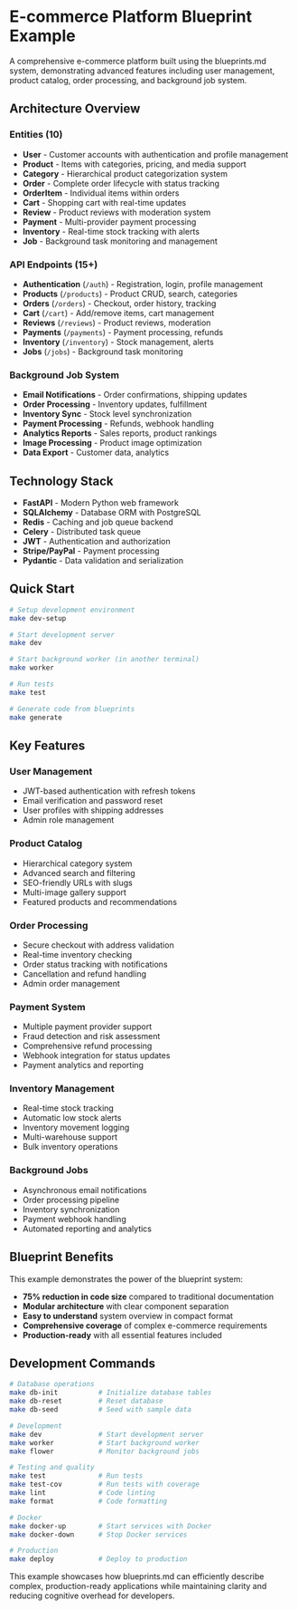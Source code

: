 # E-commerce Platform Blueprint Example

A comprehensive e-commerce platform built using the blueprints.md system, demonstrating advanced features including user management, product catalog, order processing, and background job system.

## Architecture Overview

### Entities (10)
- **User** - Customer accounts with authentication and profile management
- **Product** - Items with categories, pricing, and media support
- **Category** - Hierarchical product categorization system
- **Order** - Complete order lifecycle with status tracking
- **OrderItem** - Individual items within orders
- **Cart** - Shopping cart with real-time updates
- **Review** - Product reviews with moderation system
- **Payment** - Multi-provider payment processing
- **Inventory** - Real-time stock tracking with alerts
- **Job** - Background task monitoring and management

### API Endpoints (15+)
- **Authentication** (`/auth`) - Registration, login, profile management
- **Products** (`/products`) - Product CRUD, search, categories
- **Orders** (`/orders`) - Checkout, order history, tracking
- **Cart** (`/cart`) - Add/remove items, cart management
- **Reviews** (`/reviews`) - Product reviews, moderation
- **Payments** (`/payments`) - Payment processing, refunds
- **Inventory** (`/inventory`) - Stock management, alerts
- **Jobs** (`/jobs`) - Background task monitoring

### Background Job System
- **Email Notifications** - Order confirmations, shipping updates
- **Order Processing** - Inventory updates, fulfillment
- **Inventory Sync** - Stock level synchronization
- **Payment Processing** - Refunds, webhook handling
- **Analytics Reports** - Sales reports, product rankings
- **Image Processing** - Product image optimization
- **Data Export** - Customer data, analytics

## Technology Stack

- **FastAPI** - Modern Python web framework
- **SQLAlchemy** - Database ORM with PostgreSQL
- **Redis** - Caching and job queue backend
- **Celery** - Distributed task queue
- **JWT** - Authentication and authorization
- **Stripe/PayPal** - Payment processing
- **Pydantic** - Data validation and serialization

## Quick Start

```bash
# Setup development environment
make dev-setup

# Start development server
make dev

# Start background worker (in another terminal)
make worker

# Run tests
make test

# Generate code from blueprints
make generate
```

## Key Features

### User Management
- JWT-based authentication with refresh tokens
- Email verification and password reset
- User profiles with shipping addresses
- Admin role management

### Product Catalog
- Hierarchical category system
- Advanced search and filtering
- SEO-friendly URLs with slugs
- Multi-image gallery support
- Featured products and recommendations

### Order Processing
- Secure checkout with address validation
- Real-time inventory checking
- Order status tracking with notifications
- Cancellation and refund handling
- Admin order management

### Payment System
- Multiple payment provider support
- Fraud detection and risk assessment
- Comprehensive refund processing
- Webhook integration for status updates
- Payment analytics and reporting

### Inventory Management
- Real-time stock tracking
- Automatic low stock alerts
- Inventory movement logging
- Multi-warehouse support
- Bulk inventory operations

### Background Jobs
- Asynchronous email notifications
- Order processing pipeline
- Inventory synchronization
- Payment webhook handling
- Automated reporting and analytics

## Blueprint Benefits

This example demonstrates the power of the blueprint system:

- **75% reduction in code size** compared to traditional documentation
- **Modular architecture** with clear component separation
- **Easy to understand** system overview in compact format
- **Comprehensive coverage** of complex e-commerce requirements
- **Production-ready** with all essential features included

## Development Commands

```bash
# Database operations
make db-init          # Initialize database tables
make db-reset         # Reset database
make db-seed          # Seed with sample data

# Development
make dev              # Start development server
make worker           # Start background worker
make flower           # Monitor background jobs

# Testing and quality
make test             # Run tests
make test-cov         # Run tests with coverage
make lint             # Code linting
make format           # Code formatting

# Docker
make docker-up        # Start services with Docker
make docker-down      # Stop Docker services

# Production
make deploy           # Deploy to production
```

This example showcases how blueprints.md can efficiently describe complex, production-ready applications while maintaining clarity and reducing cognitive overhead for developers.